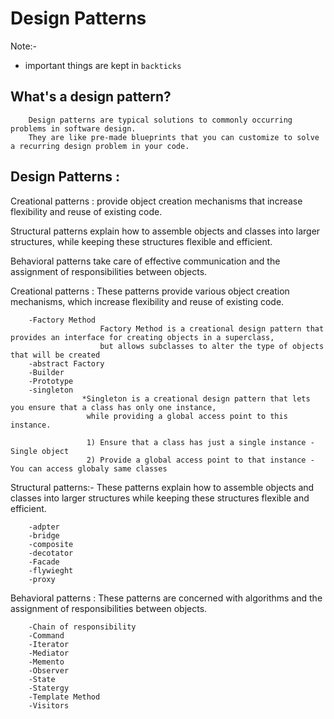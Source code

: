 # Design Patterns

Note:-
 - important things are kept in `backticks`

## What's a design pattern?
        Design patterns are typical solutions to commonly occurring problems in software design.
        They are like pre-made blueprints that you can customize to solve a recurring design problem in your code.

## Design Patterns :

Creational patterns : 
        provide object creation mechanisms that increase flexibility and reuse of existing code.

Structural patterns 
        explain how to assemble objects and classes into larger structures,
         while keeping these structures flexible and efficient.

Behavioral patterns
        take care of effective communication and the assignment of responsibilities between objects.

Creational patterns : These patterns provide various object creation mechanisms, which increase flexibility and reuse of existing code.
        
        -Factory Method
                        Factory Method is a creational design pattern that provides an interface for creating objects in a superclass,
                        but allows subclasses to alter the type of objects that will be created
        -abstract Factory
        -Builder
        -Prototype
        -singleton
                    *Singleton is a creational design pattern that lets you ensure that a class has only one instance, 
                     while providing a global access point to this instance.

                     1) Ensure that a class has just a single instance - Single object
                     2) Provide a global access point to that instance - You can access globaly same classes


Structural patterns:- These patterns explain how to assemble objects and classes into larger structures while keeping these structures flexible and efficient.

        -adpter
        -bridge
        -composite
        -decotator
        -Facade
        -flywieght
        -proxy
Behavioral patterns : These patterns are concerned with algorithms and the assignment of responsibilities between objects.

        -Chain of responsibility
        -Command
        -Iterator
        -Mediator
        -Memento
        -Observer
        -State
        -Statergy
        -Template Method
        -Visitors


